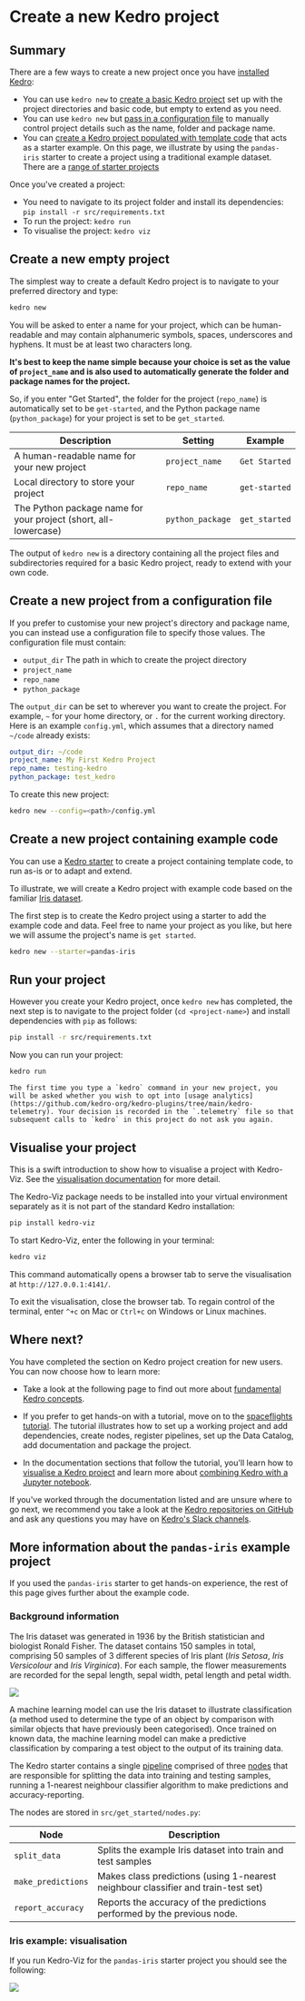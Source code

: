 # Create a new Kedro project

## Summary

There are a few ways to create a new project once you have [installed Kedro](install.md):

* You can use `kedro new` to [create a basic Kedro project](#create-a-new-empty-project) set up with the project directories and basic code, but empty to extend as you need.
* You can use `kedro new` but [pass in a configuration file](#create-a-new-project-from-a-configuration-file) to manually control project details such as the name, folder and package name.
* You can [create a Kedro project populated with template code](#create-a-new-project-containing-example-code) that acts as a starter example. On this page, we illustrate by using the `pandas-iris` starter to create a project using a traditional example dataset. There are a [range of starter projects](../kedro_project_setup/starters.md#list-of-official-starters)


Once you've created a project:

* You need to navigate to its project folder and install its dependencies: `pip install -r src/requirements.txt`
* To run the project: `kedro run`
* To visualise the project: `kedro viz`

## Create a new empty project

The simplest way to create a default Kedro project is to navigate to your preferred directory and type:

```bash
kedro new
```

You will be asked to enter a name for your project, which can be human-readable and may contain alphanumeric symbols, spaces, underscores and hyphens. It must be at least two characters long.

**It's best to keep the name simple because your choice is set as the value of `project_name` and is also used to automatically generate the folder and package names for the project.**

So, if you enter "Get Started", the folder for the project (`repo_name`) is automatically set to be `get-started`, and the Python package name (`python_package`) for your project is set to be `get_started`.

| Description                                                     | Setting          | Example       |
| --------------------------------------------------------------- | ---------------- | ------------- |
| A human-readable name for your new project                      | `project_name`   | `Get Started` |
| Local directory to store your project                           | `repo_name`      | `get-started` |
| The Python package name for your project (short, all-lowercase) | `python_package` | `get_started` |


The output of `kedro new` is a directory containing all the project files and subdirectories required for a basic Kedro project, ready to extend with your own code.

## Create a new project from a configuration file

If you prefer to customise your new project's directory and package name, you can instead use a configuration file to specify those values. The configuration file must contain:

-   `output_dir` The path in which to create the project directory
-   `project_name`
-   `repo_name`
-   `python_package`

The `output_dir` can be set to wherever you want to create the project. For example, `~` for your home directory, or `.` for the current working directory. Here is an example `config.yml`, which assumes that a directory named `~/code` already exists:

```yaml
output_dir: ~/code
project_name: My First Kedro Project
repo_name: testing-kedro
python_package: test_kedro
```

To create this new project:

```bash
kedro new --config=<path>/config.yml
```

## Create a new project containing example code

You can use a [Kedro starter](../kedro_project_setup/starters.md) to create a project containing template code, to run as-is or to adapt and extend.

To illustrate, we will create a Kedro project with example code based on the familiar [Iris dataset](https://www.kaggle.com/uciml/iris).

The first step is to create the Kedro project using a starter to add the example code and data. Feel free to name your project as you like, but here we will assume the project's name is `get started`.

```bash
kedro new --starter=pandas-iris
```

## Run your project

However you create your Kedro project, once `kedro new` has completed, the next step is to navigate to the project folder (`cd <project-name>`) and install dependencies with `pip` as follows:

```bash
pip install -r src/requirements.txt
```

Now you can run your project:

```bash
kedro run
```

```{note}
The first time you type a `kedro` command in your new project, you will be asked whether you wish to opt into [usage analytics](https://github.com/kedro-org/kedro-plugins/tree/main/kedro-telemetry). Your decision is recorded in the `.telemetry` file so that subsequent calls to `kedro` in this project do not ask you again.
```

## Visualise your project

This is a swift introduction to show how to visualise a project with Kedro-Viz. See the [visualisation documentation](../visualisation/kedro-viz_visualisation) for more detail.

The Kedro-Viz package needs to be installed into your virtual environment separately as it is not part of the standard Kedro installation:

```bash
pip install kedro-viz
```

To start Kedro-Viz, enter the following in your terminal:

```bash
kedro viz
```

This command automatically opens a browser tab to serve the visualisation at `http://127.0.0.1:4141/`.

To exit the visualisation, close the browser tab. To regain control of the terminal, enter `^+c` on Mac or `Ctrl+c` on Windows or Linux machines.

## Where next?
You have completed the section on Kedro project creation for new users. You can now choose how to learn more:

* Take a look at the following page to find out more about [fundamental Kedro concepts](./kedro_concepts.md).

* If you prefer to get hands-on with a tutorial, move on to the [spaceflights tutorial](../tutorial/spaceflights_tutorial.md). The tutorial illustrates how to set up a working project and add dependencies, create nodes, register pipelines, set up the Data Catalog, add documentation and package the project.

* In the documentation sections that follow the tutorial, you'll learn how to [visualise a Kedro project](../visualisation/kedro-viz_visualisation.md) and learn more about [combining Kedro with a Jupyter notebook](../notebooks_and_ipython/kedro_and_notebooks.md).

If you've worked through the documentation listed and are unsure where to go next, we recommend you take a look at the [Kedro repositories on GitHub](https://github.com/kedro-org) and ask any questions you may have on [Kedro's Slack channels](https://slack.kedro.org).


## More information about the `pandas-iris` example project

If you used the `pandas-iris` starter to get hands-on experience, the rest of this page gives further about the example code.

### Background information
The Iris dataset was generated in 1936 by the British statistician and biologist Ronald Fisher. The dataset contains 150 samples in total, comprising 50 samples of 3 different species of Iris plant (*Iris Setosa*, *Iris Versicolour* and *Iris Virginica*). For each sample, the flower measurements are recorded for the sepal length, sepal width, petal length and petal width.

![](../meta/images/iris_measurements.png)

A machine learning model can use the Iris dataset to illustrate classification (a method used to determine the type of an object by comparison with similar objects that have previously been categorised). Once trained on known data, the machine learning model can make a predictive classification by comparing a test object to the output of its training data.

The Kedro starter contains a single [pipeline](../resources/glossary.md#pipeline) comprised of three [nodes](../resources/glossary.md#node) that are responsible for splitting the data into training and testing samples, running a 1-nearest neighbour classifier algorithm to make predictions and accuracy-reporting.

The nodes are stored in `src/get_started/nodes.py`:

| Node            | Description                                                                         |
| --------------- | ----------------------------------------------------------------------------------- |
| `split_data`      | Splits the example Iris dataset into train and test samples                       |
| `make_predictions`| Makes class predictions (using 1-nearest neighbour classifier and train-test set) |
| `report_accuracy` | Reports the accuracy of the predictions performed by the previous node.           |

### Iris example: visualisation

If you run Kedro-Viz for the `pandas-iris` starter project you should see the following:

![](../meta/images/pipeline_visualisation.png)
